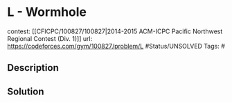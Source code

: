 # L - Wormhole

contest: [[CFICPC/100827/100827|2014-2015 ACM-ICPC Pacific Northwest Regional Contest (Div. 1)]]
url: https://codeforces.com/gym/100827/problem/L
#Status/UNSOLVED
Tags: #

## Description

## Solution

